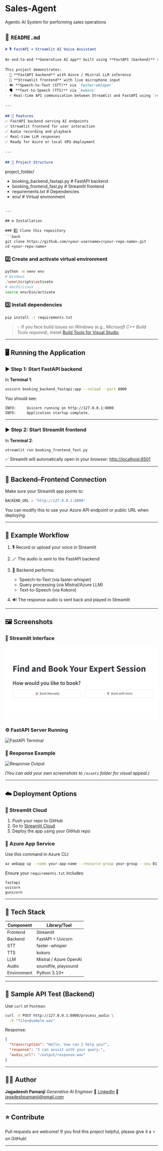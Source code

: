 # Sales-Agent
Agentic AI System for performing sales operations
## 📘 `README.md`

```markdown
# 🎙️ FastAPI + Streamlit AI Voice Assistant

An end-to-end **Generative AI app** built using **FastAPI (backend)** and **Streamlit (frontend)** for real-time speech-to-text, LLM-based reasoning, and text-to-speech response generation.

This project demonstrates:
- 🧠 **FastAPI backend** with Azure / Mistral LLM inference  
- 🎨 **Streamlit frontend** with live microphone input  
- 🔊 **Speech-to-Text (STT)** via `faster-whisper`  
- 🗣️ **Text-to-Speech (TTS)** via `kokoro`  
- ⚡ Real-time API communication between Streamlit and FastAPI using `requests`

---

## 🚀 Features
✅ FastAPI backend serving AI endpoints  
✅ Streamlit frontend for user interaction  
✅ Audio recording and playback  
✅ Real-time LLM responses  
✅ Ready for Azure or local GPU deployment  

---

## 🧩 Project Structure
```

project_folder/

- booking_backend_fastapi.py     # FastAPI backend
- booking_frontend_fast.py       # Streamlit frontend
- requirements.txt               # Dependencies
- env/                           # Virtual environment

````

---

## ⚙️ Installation

### 1️⃣ Clone this repository
```bash
git clone https://github.com/<your-username>/<your-repo-name>.git
cd <your-repo-name>
````

### 2️⃣ Create and activate virtual environment

```bash
python -m venv env
# Windows
.\env\Scripts\activate
# macOS/Linux
source env/bin/activate
```

### 3️⃣ Install dependencies

```bash
pip install -r requirements.txt
```

> 💡 If you face build issues on Windows (e.g., *Microsoft C++ Build Tools required*),
> install [Build Tools for Visual Studio](https://visualstudio.microsoft.com/visual-cpp-build-tools/).

---

## 🖥️ Running the Application

### ▶️ Step 1: Start FastAPI backend

In **Terminal 1**:

```bash
uvicorn booking_backend_fastapi:app --reload --port 8000
```

You should see:

```
INFO:     Uvicorn running on http://127.0.0.1:8000
INFO:     Application startup complete.
```

---

### ▶️ Step 2: Start Streamlit frontend

In **Terminal 2**:

```bash
streamlit run booking_frontend_fast.py
```

✅ Streamlit will automatically open in your browser:
[http://localhost:8501](http://localhost:8501)

---

## 🔗 Backend–Frontend Connection

Make sure your Streamlit app points to:

```python
BACKEND_URL = "http://127.0.0.1:8000"
```

You can modify this to use your Azure API endpoint or public URL when deploying.

---

## 🧠 Example Workflow

1. 🎙️ Record or upload your voice in Streamlit
2. 🪄 The audio is sent to the FastAPI backend
3. 🧾 Backend performs:

   * Speech-to-Text (via faster-whisper)
   * Query processing (via Mistral/Azure LLM)
   * Text-to-Speech (via Kokoro)
4. 🔊 The response audio is sent back and played in Streamlit

---

## 🖼️ Screenshots

### 🧩 Streamlit Interface

![Streamlit](1.jpg)

### ⚙️ FastAPI Server Running

![FastAPI Terminal](assets/fastapi_terminal.png)

### 🧠 Response Example

![Response Output](assets/response_output.png)

*(You can add your own screenshots to `/assets` folder for visual appeal.)*

---

## ☁️ Deployment Options

### 🔹 Streamlit Cloud

1. Push your repo to GitHub
2. Go to [Streamlit Cloud](https://share.streamlit.io)
3. Deploy the app using your GitHub repo

### 🔹 Azure App Service

Use this command in Azure CLI:

```bash
az webapp up --name your-app-name --resource-group your-group --sku B1
```

Ensure your `requirements.txt` includes:

```
fastapi
uvicorn
gunicorn
```

---

## 🧰 Tech Stack

| Component   | Library/Tool           |
| ----------- | ---------------------- |
| Frontend    | Streamlit              |
| Backend     | FastAPI + Uvicorn      |
| STT         | faster-whisper         |
| TTS         | kokoro                 |
| LLM         | Mistral / Azure OpenAI |
| Audio       | soundfile, playsound   |
| Environment | Python 3.10+           |

---

## 🧪 Sample API Test (Backend)

Use `curl` or `Postman`:

```bash
curl -X POST http://127.0.0.1:8000/process_audio \
  -F "file=@sample.wav"
```

Response:

```json
{
  "transcription": "Hello, how can I help you?",
  "response": "I can assist with your query.",
  "audio_url": "/output/response.wav"
}
```

---

## 👨‍💻 Author

**Jagadeesh Pamanji**
*Generative AI Engineer*
🔗 [LinkedIn](https://www.linkedin.com/in/pamanji-jagadesh-8619ab186/)
📧 [jagadeshpamanji@gmail.com](mailto:your.email@example.com)

---

## ⭐ Contribute

Pull requests are welcome!
If you find this project helpful, please give it a ⭐ on GitHub!

---
